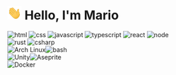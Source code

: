 # <img src="https://github.com/SatYu26/SatYu26/raw/master/Assets/Hi.gif" alt="handwave" width="32"/> Hello, I'm Mario

<img src="https://user-images.githubusercontent.com/95534180/151720587-570c5152-474a-49d3-8ea5-96a7221ae58d.png" alt="html" width="32"/> <img src="https://user-images.githubusercontent.com/95534180/151720575-1fc9a4d1-b778-404d-a301-4397a6d7581a.png" alt="css" width="32"/> <img src="https://upload.wikimedia.org/wikipedia/commons/6/6a/JavaScript-logo.png" alt="javascript" width="32"/> <img src="https://upload.wikimedia.org/wikipedia/commons/thumb/4/4c/Typescript_logo_2020.svg/1200px-Typescript_logo_2020.svg.png" alt="typescript" width="32"/> <img src="https://upload.wikimedia.org/wikipedia/commons/thumb/a/a7/React-icon.svg/2300px-React-icon.svg.png" alt="react" width="32"/> <img src="https://upload.wikimedia.org/wikipedia/commons/thumb/d/d9/Node.js_logo.svg/1280px-Node.js_logo.svg.png" alt="node" height="32"/><br>
<img src="https://rust-lang.org/logos/rust-logo-512x512.png" alt="rust" width="32"/> <img src="https://seeklogo.com/images/C/c-sharp-c-logo-02F17714BA-seeklogo.com.png" alt="csharp" width="32"/><br>
<img src="https://wiki.installgentoo.com/images/f/f9/Arch-linux-logo.png" alt="Arch Linux" width="32"/><img src="https://upload.wikimedia.org/wikipedia/commons/thumb/4/4b/Bash_Logo_Colored.svg/1200px-Bash_Logo_Colored.svg.png" alt="bash" width="32"/><br>
<img src="https://cdn.freebiesupply.com/logos/large/2x/unity-69-logo-png-transparent.png" alt="Unity" width="32"/><img src="[https://cdn.freebiesupply.com/logos/large/2x/unity-69-logo-png-transparent.png](https://external-content.duckduckgo.com/iu/?u=https%3A%2F%2Fraw.githubusercontent.com%2Fdominickjohn%2Faseprite-big-sur-icon%2Fmain%2FAsepriteSurIcon.png&f=1&nofb=1&ipt=fdc3d605ec7cbaf0529a73f6520430ac1b8af2b8325280d6f9e65597798f07f6&ipo=images)" alt="Aseprite" width="32"/><br>
<img src="https://www.docker.com/wp-content/uploads/2022/03/vertical-logo-monochromatic.png" alt="Docker" width="32"/>
